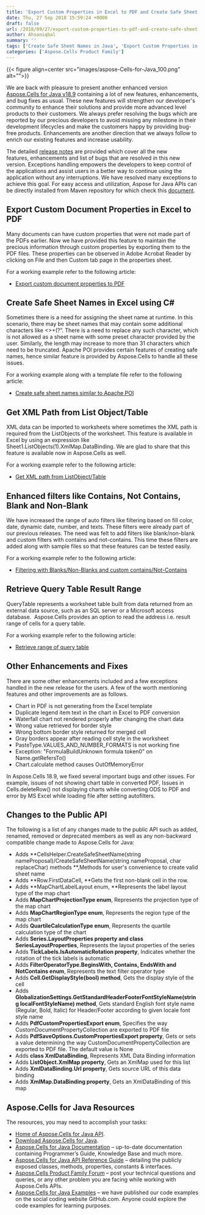 ```yaml
---
title: 'Export Custom Properties in Excel to PDF and Create Safe Sheet Names in Java'
date: Thu, 27 Sep 2018 15:59:24 +0000
draft: false
url: /2018/09/27/export-custom-properties-to-pdf-and-create-safe-sheet-names-using-aspose.cells-for-java-v18.9/
author: Ahsaniqbal
summary: ''
tags: ['Create Safe Sheet Names in Java', 'Export Custom Properties in Excel in Java', 'Java Excel Library']
categories: ['Aspose.Cells Product Family']
---
```




{{< figure align=center src="images/aspose-Cells-for-Java_100.png" alt="">}}


We are back with pleasure to present another enhanced version [Aspose.Cells for Java v18.9][1] containing a lot of new features, enhancements, and bug fixes as usual. These new features will strengthen our developer's community to enhance their solutions and provide more advanced level products to their customers. We always prefer resolving the bugs which are reported by our precious developers to avoid missing any milestone in their development lifecycles and make the customers happy by providing bug-free products. Enhancements are another direction that we always follow to enrich our existing features and increase usability.

The detailed [release notes][2] are provided which cover all the new features, enhancements and list of bugs that are resolved in this new version. Exceptions handling empowers the developers to keep control of the applications and assist users in a better way to continue using the application without any interruptions. We have resolved many exceptions to achieve this goal. For easy access and utilization, Aspose for Java APIs can be directly installed from Maven repository for which check this [document][3].

## Export Custom Document Properties in Excel to PDF

Many documents can have custom properties that were not made part of the PDFs earlier. Now we have provided this feature to maintain the precious information through custom properties by exporting them to the PDF files. These properties can be observed in Adobe Acrobat Reader by clicking on File and then Custom tab page in the properties sheet.   

For a working example refer to the following article:

*   [Export custom document properties to PDF][4]

## Create Safe Sheet Names in Excel using C#

Sometimes there is a need for assigning the sheet name at runtime. In this scenario, there may be sheet names that may contain some additional characters like <>+(?”. There is a need to replace any such character, which is not allowed as a sheet name with some preset character provided by the user. Similarly, the length may increase to more than 31 characters which need to be truncated. Apache POI provides certain features of creating safe names, hence similar feature is provided by Aspose.Cells to handle all these issues.

For a working example along with a template file refer to the following article:

*   [Create safe sheet names similar to Apache POI][5]

## Get XML Path from List Object/Table

XML data can be imported to worksheets where sometimes the XML path is required from the ListObjects of the worksheet. This feature is available in Excel by using an expression like Sheet1.ListObjects(1).XmlMap.DataBinding. We are glad to share that this feature is available now in Aspose.Cells as well. 

For a working example refer to the following article:

*   [Get XML path from ListObject/Table][6]  

## Enhanced filters like Contains, Not Contains, Blank and Non-Blank 

We have increased the range of auto filters like filtering based on fill color, date, dynamic date, number, and texts. These filters were already part of our previous releases. The need was felt to add filters like blank/non-blank and custom filters with contains and not-contains. This time these filters are added along with sample files so that these features can be tested easily. 

For a working example refer to the following article:

*   [Filtering with Blanks/Non-Blanks and custom contains/Not-Contains][7] 

## Retrieve Query Table Result Range 

QueryTable represents a worksheet table built from data returned from an external data source, such as an SQL server or a Microsoft access database.  Aspose.Cells provides an option to read the address i.e. result range of cells for a query table.  

For a working example refer to the following article:

*   [Retrieve range of query table][8] 

## Other Enhancements and Fixes

There are some other enhancements included and a few exceptions handled in the new release for the users. A few of the worth mentioning features and other improvements are as follows.

*   Chart in PDF is not generating from the Excel template 
*   Duplicate legend item text in the chart in Excel to PDF conversion 
*   Waterfall chart not rendered properly after changing the chart data 
*   Wrong value retrieved for border style 
*   Wrong bottom border style returned for merged cell 
*   Gray borders appear after reading cell style in the worksheet 
*   PasteType.VALUES\_AND\_NUMBER\_FORMATS is not working fine 
*   Exception: "FormulaBuildUnknown formula token0" on Name.getRefersTo() 
*   Chart.calculate method causes OutOfMemoryError 

In Aspose.Cells 18.9, we fixed several important bugs and other issues. For example, issues of not showing chart table in converted PDF, Issues in Cells.deleteRow() not displaying charts while converting ODS to PDF and error by MS Excel while loading file after setting autofilters. 

## Changes to the Public API

The following is a list of any changes made to the public API such as added, renamed, removed or deprecated members as well as any non-backward compatible change made to Aspose.Cells for Java:

*   Adds **CellsHelper.CreateSafeSheetName(string nameProposal)/CreateSafeSheetName(string nameProposal, char replaceChar) methods **,Methods for user's convenience to create valid sheet name
*   Adds **Row.FirstDataCell, **Gets the first non-blank cell in the row.
*   Adds **MapChartLabelLayout enum, **Represents the label layout type of the map chart
*   Adds **MapChartProjectionType enum**, Represents the projection type of the map chart
*   Adds **MapChartRegionType enum**, Represents the region type of the map chart
*   Adds **QuartileCalculationType enum**, Represents the quartile calculation type of the chart
*   Adds **Series.LayoutProperties property and class SeriesLayoutProperties**, Represents the layout properties of the series
*   Adds **TickLabels.IsAutomaticRotation property**, Indicates whether the rotation of the tick labels is automatic
*   Adds **FilterOperatorType.BeginsWith, Contains, EndsWith and NotContains enum**, Represents the text filter operator type
*   Adds **Cell.GetDisplayStyle(bool) method**, Gets the display style of the cell
*   Adds **GlobalizationSettings.GetStandardHeaderFooterFontStyleName(string localFontStyleName) method**, Gets standard English font style name (Regular, Bold, Italic) for Header/Footer according to given locale font style name
*   Adds **PdfCustomPropertiesExport enum**, Specifies the way CustomDocumentPropertyCollection are exported to PDF file
*   Adds **PdfSaveOptions.CustomPropertiesExport property**, Gets or sets a value determining the way CustomDocumentPropertyCollection are exported to PDF file. The default value is None
*   Adds **class XmlDataBinding**, Represents XML Data Binding information
*   Adds **ListObject.XmlMap property**, Gets an XmlMap used for this list
*   Adds **XmlDataBinding.Url property**, Gets source URL of this data binding
*   Adds **XmlMap.DataBinding property**, Gets an XmlDataBinding of this map

## Aspose.Cells for Java Resources

The resources, you may need to accomplish your tasks:

*   [Home of Aspose.Cells for Java API][9].
*   [Download Aspose.Cells for Java][10].
*   [Aspose.Cells for Java Documentation][11] – up-to-date documentation containing Programmer’s Guide, Knowledge Base and much more.
*   [Aspose.Cells for Java API Reference Guide][12] – detailing the publicly exposed classes, methods, properties, constants & interfaces.
*   [Aspose.Cells Product Family Forum][13] – post your technical questions and queries, or any other problem you are facing while working with Aspose.Cells APIs.
*   [Aspose.Cells for Java Examples][14] – we have published our code examples on the social coding website GitHub.com. Anyone could explore the code examples for learning purposes.




[1]: https://artifact.aspose.com/repo/com/aspose/aspose-cells/18.9/
[2]: https://docs.aspose.com/display/cellsjava/Aspose.Cells+for+Java+18.9+Release+Notes
[3]: https://docs.aspose.com/display/cellsjava/Installation#Installation-InstallingAspose.CellsforJavafromMavenRepository
[4]: https://docs.aspose.com/display/cellsjava/Saving+Excel+files+to+CSV%2C+PDF+and+other+formats#SavingExcelfilestoCSV,PDFandotherformats-ExportCustompropertiestoPDF
[5]: https://docs.aspose.com/display/cellsjava/Names+and+Indices#NamesandIndices-Createsafesheetnames
[6]: https://docs.aspose.com/display/cellsjava/Query+Cell+Areas+Mapped+to+Xml+Map+Path+using+Worksheet.XmlMapQuery+method#QueryCellAreasMappedtoXmlMapPathusingWorksheet.XmlMapQuerymethod-GetXMLpathfromListObject/Table
[7]: https://docs.aspose.com/display/cellsjava/Data+Filtering#DataFiltering-Blanks
[8]: https://docs.aspose.com/display/cellsjava/Reading+and+Writing+Query+Table+of+Worksheet
[9]: https://products.aspose.com/cells/java
[10]: https://artifact.aspose.com/repo/com/aspose/aspose-cells/
[11]: https://docs.aspose.com/display/cellsjava/home
[12]: https://apireference.aspose.com/java/cells
[13]: https://forum.aspose.com/c/cells
[14]: https://github.com/aspose-cells/Aspose.Cells-for-Java





